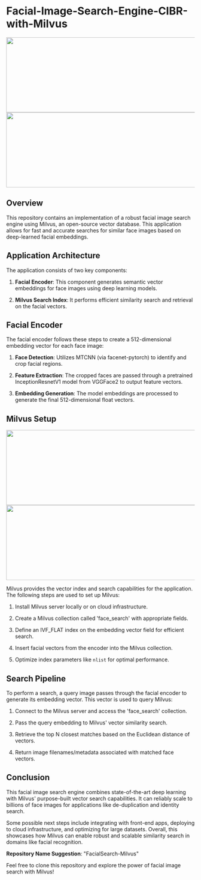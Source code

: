 # Facial-Image-Search-Engine-CIBR-with-Milvus
<p align="center">
  <img src="https://miro.medium.com/v2/resize:fit:828/0*GibgcYb8tARyAwBZ" width="600" height="200">
  <img src="https://upload.wikimedia.org/wikipedia/commons/thumb/c/c6/PyTorch_logo_black.svg/2560px-PyTorch_logo_black.svg.png" width="600" height="200">
</p>

## Overview

This repository contains an implementation of a robust facial image search engine using Milvus, an open-source vector database. This application allows for fast and accurate searches for similar face images based on deep-learned facial embeddings.

## Application Architecture

The application consists of two key components:

1. **Facial Encoder**: This component generates semantic vector embeddings for face images using deep learning models.

2. **Milvus Search Index**: It performs efficient similarity search and retrieval on the facial vectors.

## Facial Encoder

The facial encoder follows these steps to create a 512-dimensional embedding vector for each face image:

1. **Face Detection**: Utilizes MTCNN (via facenet-pytorch) to identify and crop facial regions.

2. **Feature Extraction**: The cropped faces are passed through a pretrained InceptionResnetV1 model from VGGFace2 to output feature vectors.

3. **Embedding Generation**: The model embeddings are processed to generate the final 512-dimensional float vectors.


## Milvus Setup
<p>
  <img src="[https://miro.medium.com/v2/resize:fit:828/0*GibgcYb8tARyAwBZ](https://miro.medium.com/v2/resize:fit:828/format:webp/1*uN0CIKZYydOpTNYK5vhOPw.png)" width="600" height="200">
  <img src="[https://upload.wikimedia.org/wikipedia/commons/thumb/c/c6/PyTorch_logo_black.svg/2560px-PyTorch_logo_black.svg.png](https://milvus.io/static/2d8c1d0da0fc8af1df342d2f55b292a9/6ffd1/insight_overview.png)" width="600" height="200">
</p>

Milvus provides the vector index and search capabilities for the application. The following steps are used to set up Milvus:

1. Install Milvus server locally or on cloud infrastructure.

2. Create a Milvus collection called 'face_search' with appropriate fields.

3. Define an IVF_FLAT index on the embedding vector field for efficient search.

4. Insert facial vectors from the encoder into the Milvus collection.

5. Optimize index parameters like `nlist` for optimal performance.


## Search Pipeline

To perform a search, a query image passes through the facial encoder to generate its embedding vector. This vector is used to query Milvus:

1. Connect to the Milvus server and access the 'face_search' collection.

2. Pass the query embedding to Milvus' vector similarity search.

3. Retrieve the top N closest matches based on the Euclidean distance of vectors.

4. Return image filenames/metadata associated with matched face vectors.


## Conclusion

This facial image search engine combines state-of-the-art deep learning with Milvus' purpose-built vector search capabilities. It can reliably scale to billions of face images for applications like de-duplication and identity search.

Some possible next steps include integrating with front-end apps, deploying to cloud infrastructure, and optimizing for large datasets. Overall, this showcases how Milvus can enable robust and scalable similarity search in domains like facial recognition.

**Repository Name Suggestion**: "FacialSearch-Milvus"

Feel free to clone this repository and explore the power of facial image search with Milvus!

